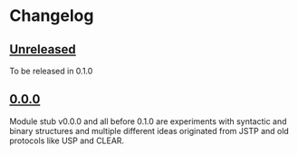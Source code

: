 # Changelog

## [Unreleased][unreleased]

To be released in 0.1.0

## [0.0.0][]

Module stub v0.0.0 and all before 0.1.0 are experiments with syntactic and
binary structures and multiple different ideas originated from JSTP and old
protocols like USP and CLEAR.

[unreleased]: https://github.com/metarhia/metacom/compare/v0.0.0...HEAD
[0.0.0]: https://github.com/metarhia/metacom/releases/tag/v0.0.0
